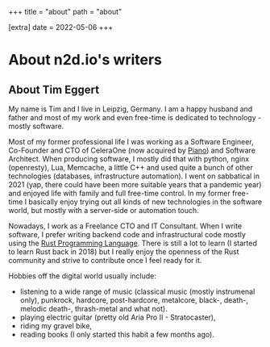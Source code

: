 +++
title = "about"
path = "about"

[extra]
date = 2022-05-06
+++
# About n2d.io's writers

## About Tim Eggert
My name is Tim and I live in Leipzig, Germany. I am a happy husband and father
and most of my work and even free-time is dedicated to technology - mostly
software.

Most of my former professional life I was working as a Software Engineer,
Co-Founder and CTO of CeleraOne (now acquired by [Piano](https://piano.io/)) and
Software Architect. When producing software, I mostly did that with python,
nginx (openresty), Lua, Memcache, a little C++ and used quite a bunch of other
technologies (databases, infrastructure automation). I went on sabbatical
in 2021 (yap, there could have been more suitable years that a pandemic year)
and enjoyed life with family and full free-time control. In my former free-time
I basically enjoy trying out all kinds of new technologies in the software
world, but mostly with a server-side or automation touch.

Nowadays, I work as a Freelance CTO and IT Consultant. When I write software, I
prefer writing backend code and infrastructural code mostly using the [Rust
Programming Language](https://www.rust-lang.org/). There is still a lot to learn
(I started to learn Rust back in 2018) but I really enjoy the openness of the
Rust community and strive to contribute once I feel ready for it.

Hobbies off the digital world usually include:
- listening to a wide range of music (classical music (mostly instrumenal only),
  punkrock, hardcore, post-hardcore, metalcore, black-, death-, melodic death-,
  thrash-metal and what not).
- playing electric guitar (pretty old Aria Pro II - Stratocaster),
- riding my gravel bike,
- reading books (I only started this habit a few months ago).